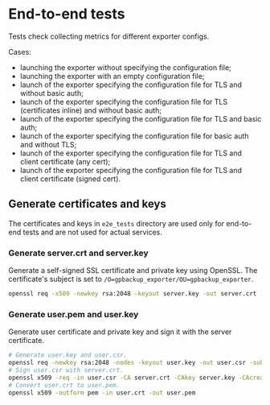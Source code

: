# End-to-end tests
Tests check collecting metrics for different exporter configs.

Cases:
* launching the exporter without specifying the configuration file;
* launching the exporter with an empty configuration file;
* launch of the exporter specifying the configuration file for TLS and without basic auth;
* launch of the exporter specifying the configuration file for TLS (certificates inline) and without basic auth;
* launch of the exporter specifying the configuration file for TLS and basic auth;
* launch of the exporter specifying the configuration file for basic auth and without TLS;
* launch of the exporter specifying the configuration file for TLS and client certificate (any cert);
* launch of the exporter specifying the configuration file for TLS and client certificate (signed cert).

## Generate certificates and keys
The certificates and keys in `e2e_tests` directory are used only for end-to-end tests and are not used for actual services.

### Generate server.crt and server.key

Generate a self-signed SSL certificate and private key using OpenSSL. The certificate's subject is set to `/O=gpbackup_exporter/OU=gpbackup_exporter`. 

```bash
openssl req -x509 -newkey rsa:2048 -keyout server.key -out server.crt -days 36500 -nodes -subj "/O=gpbackup_exporter/OU=gpbackup_exporter" -sha256
```

### Generate user.pem and user.key

Generate user certificate and private key and sign it with the server certificate.

```bash
# Generate user.key and user.csr.
openssl req -newkey rsa:2048 -nodes -keyout user.key -out user.csr -subj "/O=gpbackup_exporter/OU=gpbackup_exporter"
# Sign user.csr with server.crt.
openssl x509 -req -in user.csr -CA server.crt -CAkey server.key -CAcreateserial -out user.crt -days 36500
# Convert user.crt to user.pem.
openssl x509 -outform pem -in user.crt -out user.pem
```

